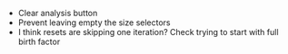 * Clear analysis button
* Prevent leaving empty the size selectors
* I think resets are skipping one iteration? Check trying to start with full birth factor
